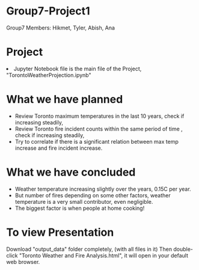 # Group7-Project1
Group7 Members: Hikmet, Tyler, Abish, Ana

<h1>Project</h1>
<li>Jupyter Notebook file is the main file of the Project, "TorontoWeatherProjection.ipynb"</li>

<h1>What we have planned</h1>
<ul>
<li>Review Toronto maximum temperatures in the last 10 years, check if increasing steadily,</li>
<li>Review Toronto fire incident counts within the same period of time , check if increasing steadily,</li>
<li>Try to correlate if there is a significant relation between max temp increase and fire incident increase.</li>
</ul>

<h1>What we have concluded</h1>
<ul>
<li>Weather temperature increasing slightly over the years, 0.15C per year.</li>
<li>But number of fires depending on some other factors, weather temperature is a very small contributor, even negligible.</li>
<li>The biggest factor is when people at home cooking!</li>
</ul>


<h1>To view Presentation</h1>
    Download "output_data" folder completely, (with all files in it)
	Then double-click "Toronto Weather and Fire Analysis.html", it will open in your default web browser.

